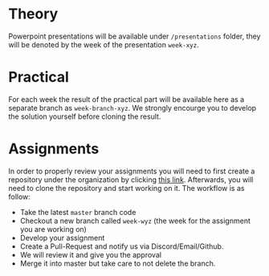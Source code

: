 # Theory

Powerpoint presentations will be available under `/presentations` folder, they will be denoted by the week of the presentation `week-xyz`.

# Practical

For each week the result of the practical part will be available here as a separate branch as `week-branch-xyz`. 
We strongly encourge you to develop the solution yourself before cloning the result.

# Assignments

In order to properly review your assignments you will need to first create a repository under the organization by clicking [this link](https://classroom.github.com/a/9tNzQ6qJ).
Afterwards, you will need to clone the repository and start working on it.
The workflow is as follow:
- Take the latest `master` branch code
- Checkout a new branch called `week-wyz` (the week for the assignment you are working on)
- Develop your assignment
- Create a Pull-Request and notify us via Discord/Email/Github.
- We will review it and give you the approval
- Merge it into master but take care to not delete the branch.
